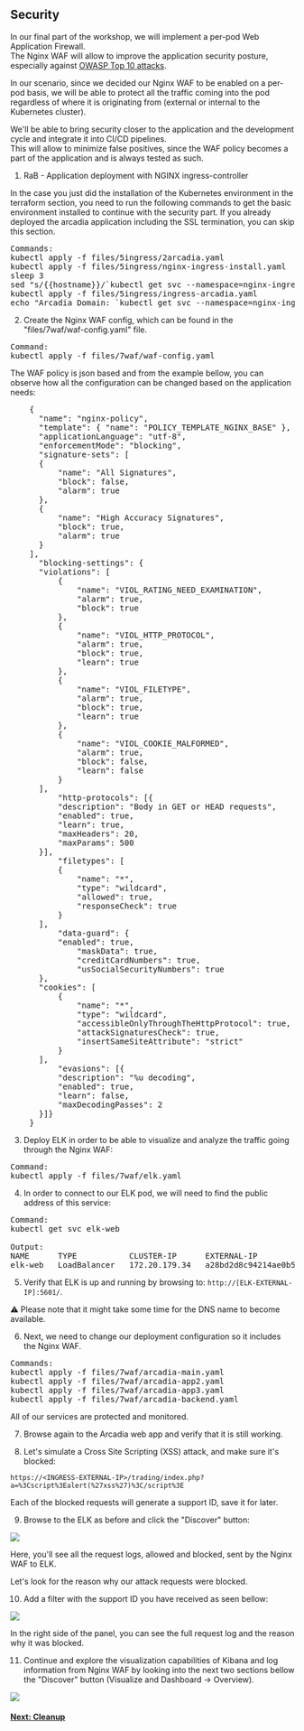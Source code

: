 ## Security

In our final part of the workshop, we will implement a per-pod Web Application Firewall.  
The Nginx WAF will allow to improve the application security posture, especially against [OWASP Top 10 attacks](https://owasp.org/www-project-top-ten/).  

In our scenario, since we decided our Nginx WAF to be enabled on a per-pod basis, we will be able to protect all the traffic coming into the pod regardless of where it is originating from (external or internal to the Kubernetes cluster).  

We'll be able to bring security closer to the application and the development cycle and integrate it into CI/CD pipelines.  
This will allow to minimize false positives, since the WAF policy becomes a part of the application and is always tested as such.  

1. RaB - Application deployment with NGINX ingress-controller

In the case you just did the installation of the Kubernetes environment in the terraform section, you need to run the following commands to get the basic environment installed to continue with the security part. If you already deployed the arcadia application including the SSL termination, you can skip this section.

<pre>
Commands:
kubectl apply -f files/5ingress/2arcadia.yaml
kubectl apply -f files/5ingress/nginx-ingress-install.yaml
sleep 3
sed "s/{{hostname}}/`kubectl get svc --namespace=nginx-ingress | grep '^nginx-ingress' | awk '{print $4}'`/g" files/5ingress/ingress-arcadia.template > files/5ingress/ingress-arcadia.yaml
kubectl apply -f files/5ingress/ingress-arcadia.yaml
echo "Arcadia Domain: `kubectl get svc --namespace=nginx-ingress | grep "^nginx-ingress" | awk '{print $4}'`"
</pre>

2. Create the Nginx WAF config, which can be found in the "files/7waf/waf-config.yaml" file.  

<pre>
Command:
kubectl apply -f files/7waf/waf-config.yaml
</pre>

The WAF policy is json based and from the example bellow, you can observe how all the configuration can be changed based on the application needs:  
<pre>
    {
      "name": "nginx-policy",
      "template": { "name": "POLICY_TEMPLATE_NGINX_BASE" },
      "applicationLanguage": "utf-8",
      "enforcementMode": "blocking",
      "signature-sets": [
      {
          "name": "All Signatures",
          "block": false,
          "alarm": true
      },
      {
          "name": "High Accuracy Signatures",
          "block": true,
          "alarm": true
      }
    ],
      "blocking-settings": {
      "violations": [
          {
              "name": "VIOL_RATING_NEED_EXAMINATION",
              "alarm": true,
              "block": true
          },
          {
              "name": "VIOL_HTTP_PROTOCOL",
              "alarm": true,
              "block": true,
              "learn": true
          },
          {
              "name": "VIOL_FILETYPE",
              "alarm": true,
              "block": true,
              "learn": true
          },
          {
              "name": "VIOL_COOKIE_MALFORMED",
              "alarm": true,
              "block": false,
              "learn": false
          }
      ],
          "http-protocols": [{
          "description": "Body in GET or HEAD requests",
          "enabled": true,
          "learn": true,
          "maxHeaders": 20,
          "maxParams": 500
      }],
          "filetypes": [
          {
              "name": "*",
              "type": "wildcard",
              "allowed": true,
              "responseCheck": true
          }
      ],
          "data-guard": {
          "enabled": true,
              "maskData": true,
              "creditCardNumbers": true,
              "usSocialSecurityNumbers": true
      },
      "cookies": [
          {
              "name": "*",
              "type": "wildcard",
              "accessibleOnlyThroughTheHttpProtocol": true,
              "attackSignaturesCheck": true,
              "insertSameSiteAttribute": "strict"
          }
      ],
          "evasions": [{
          "description": "%u decoding",
          "enabled": true,
          "learn": false,
          "maxDecodingPasses": 2
      }]}
    }
</pre>

3. Deploy ELK in order to be able to visualize and analyze the traffic going through the Nginx WAF:  

<pre>
Command:
kubectl apply -f files/7waf/elk.yaml
</pre>

4. In order to connect to our ELK pod, we will need to find the public address of this service:  

<pre>
Command:
kubectl get svc elk-web

Output:
NAME      TYPE           CLUSTER-IP      EXTERNAL-IP                                                                  PORT(S)                                        AGE
elk-web   LoadBalancer   172.20.179.34   a28bd2d8c94214ae0b512274daa06211-2103709514.eu-central-1.elb.amazonaws.com   5601:32471/TCP,9200:32589/TCP,5044:31876/TCP   16h
</pre>

5. Verify that ELK is up and running by browsing to: `http://[ELK-EXTERNAL-IP]:5601/`.  

:warning: Please note that it might take some time for the DNS name to become available.

6. Next, we need to change our deployment configuration so it includes the Nginx WAF.
<pre>
Commands:
kubectl apply -f files/7waf/arcadia-main.yaml
kubectl apply -f files/7waf/arcadia-app2.yaml
kubectl apply -f files/7waf/arcadia-app3.yaml
kubectl apply -f files/7waf/arcadia-backend.yaml
</pre>

All of our services are protected and monitored.

7. Browse again to the Arcadia web app and verify that it is still working.  

8. Let's simulate a Cross Site Scripting (XSS) attack, and make sure it's blocked:  

`https://<INGRESS-EXTERNAL-IP>/trading/index.php?a=%3Cscript%3Ealert(%27xss%27)%3C/script%3E`

Each of the blocked requests will generate a support ID, save it for later.  

9. Browse to the ELK as before and click the "Discover" button:  

![](images/kibana1.JPG)  

  
  
Here, you'll see all the request logs, allowed and blocked, sent by the Nginx WAF to ELK.  

Let's look for the reason why our attack requests were blocked.  


10. Add a filter with the support ID you have received as seen bellow:
  
![](images/kibana2.JPG)  

In the right side of the panel, you can see the full request log and the reason why it was blocked.  

11. Continue and explore the visualization capabilities of Kibana and log information from Nginx WAF by looking into the next two sections bellow the "Discover" button (Visualize and Dashboard -> Overview).  

  

![](images/7env.JPG)

  

#### [Next: Cleanup](8cleanup.md)


